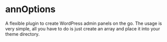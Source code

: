 # annOptions
A flexible plugin to create WordPress admin panels on the go. 
The usage is very simple, all you have to do is just create an array and place it into your theme directory.
